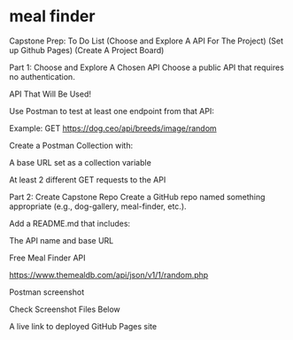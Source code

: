 # meal finder
Capstone Prep: To Do List (Choose and Explore A API For The Project) (Set up Github Pages) (Create A Project Board)

Part 1: Choose and Explore A Chosen API
Choose a public API that requires no authentication.

API That Will Be Used!

Use Postman to test at least one endpoint from that API:

Example: GET https://dog.ceo/api/breeds/image/random

Create a Postman Collection with:

A base URL set as a collection variable

At least 2 different GET requests to the API

Part 2: Create Capstone Repo
Create a GitHub repo named something appropriate (e.g., dog-gallery, meal-finder, etc.).

Add a README.md that includes:

The API name and base URL

Free Meal Finder API 

https://www.themealdb.com/api/json/v1/1/random.php

Postman screenshot

Check Screenshot Files Below

A live link to deployed GitHub Pages site

